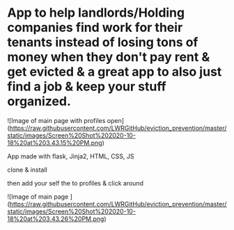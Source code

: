 # App to help landlords/Holding companies find work for their tenants instead of losing tons of money when they don't pay rent & get evicted & a great app to also just find a job & keep your stuff organized.


![Image of main page with profiles open]
(https://raw.githubusercontent.com/LWRGitHub/eviction_prevention/master/static/images/Screen%20Shot%202020-10-18%20at%203.43.15%20PM.png)


App made with flask, Jinja2, HTML, CSS, JS

clone & install

then add your self the to profiles & click around



![Image of main page ]
(https://raw.githubusercontent.com/LWRGitHub/eviction_prevention/master/static/images/Screen%20Shot%202020-10-18%20at%203.43.26%20PM.png)